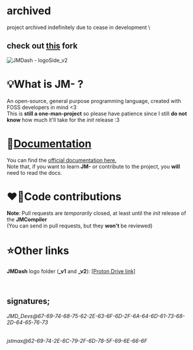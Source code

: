 <!-- archival message -->
# archived
project archived indefinitely due to cease in development \
## check out [this](https://github.com/jstmaxlol/jmdr) fork

<!-- OLD LOGO: ![JMDash - loGo](https://github.com/user-attachments/assets/33acd329-9c04-4170-9105-3a257fcfdace) -->
![JMDash - logoSide_v2](https://github.com/user-attachments/assets/9657a502-f02f-45dd-b6e9-d97c7b01054b)

# 💡What is JM- ?
An open-source, general purpose programming language, created with FOSS developers in mind <3 \
This is **still a one-man-project** so please have patience since I still **do not know** how much it'll take for the *init* release :3

# 📒[Documentation](https://jmdash.gitbook.io/jmdash-docs)
You can find the [official documentation here.](https://jmdash.gitbook.io/jmdash-docs) \
Note that, if you want to learn **JM-** or contribute to the project, you **will** need to read the docs.

# ❤️‍🔥Code contributions
**Note**: Pull requests are *temporarily* closed, at least until the *init* release of the **JMCompiler** \
(You can send in pull requests, but they **won't** be reviewed)
<!--
Feel free to add your own features/functions to the project, here's how you can contribute to JM-
## ✨Branching
### Step 1: Fork the repository
![Fork button](https://github.com/user-attachments/assets/79055ba2-f80d-4b01-8b24-df345ee6e0a2)
### Step 2: Create a new branch with the name of the feature/s
![Create new branch](https://github.com/user-attachments/assets/d07be6d8-f2db-46f8-a2b1-1007094eb4b2)
### Step 3: Edit *and debug* the code.
![Real hacker](https://github.com/user-attachments/assets/f7ad7cd6-d3e2-4296-953d-22ff50a22ec6)
### Step 4: Create a [pull request](https://github.com/maxwastakenyt/jmdash/pulls)
* Go to your forked repository on GitHub.
* You should see a message to compare & pull request. Click on it.
* Ensure that your branch is being compared with JMDash's main branch.
* Provide a title and description for your pull request, explaining what you’ve done.
* Submit the pull request.
### Step 5: Wait for a merge
![Waiting..](https://github.com/user-attachments/assets/21ac3f2d-0446-42fe-b86d-69999d7112f6)
-->

# ⭐Other links
**JMDash** logo folder (**_v1** and **_v2**): [[Proton Drive link]](https://drive.proton.me/urls/KPSY2191EW#q8hO81P3i26Q)

&nbsp;
## signatures;
###### JMD_Devs@67-69-74-68-75-62-2E-63-6F-6D-2F-6A-64-6D-61-73-68-2D-64-65-76-73
###### jstmax@62-69-74-2E-6C-79-2F-6D-78-5F-69-6E-66-6F
